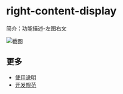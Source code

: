 # right-content-display

简介：功能描述-左图右文

![截图](https://img.alicdn.com/tfs/TB1O.0KjC_I8KJjy0FoXXaFnVXa-2344-1184.png)

## 更多

* [使用说明](http://gitlab.alibaba-inc.com/ice/notes/issues/830)
* [开发规范](http://gitlab.alibaba-inc.com/ice/notes/issues/830)
